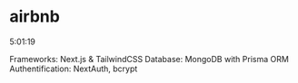 # airbnb
5:01:19

Frameworks: Next.js & TailwindCSS
Database: MongoDB with Prisma ORM
Authentification: NextAuth, bcrypt
